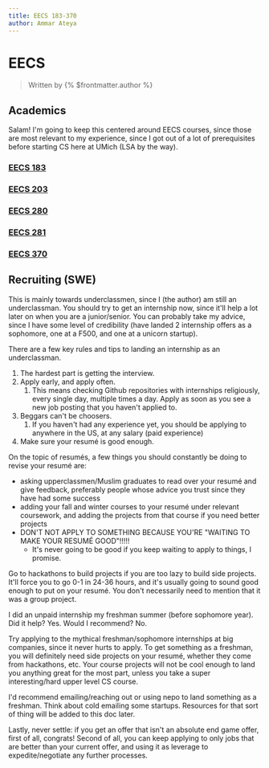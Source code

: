 ```yaml
---
title: EECS 183-370
author: Ammar Ateya
---
```


# EECS

> Written by {% $frontmatter.author %}

## Academics

Salam! I'm going to keep this centered around EECS courses, since those are most relevant to my experience, since I got out of a lot of prerequisites before starting CS here at UMich (LSA by the way).

### [EECS 183](/docs/lib/classes/183)
### [EECS 203](/docs/lib/classes/203)
### [EECS 280](/docs/lib/classes/280)
### [EECS 281](/docs/lib/classes/281)
### [EECS 370](/docs/lib/classes/370)


## Recruiting (SWE)

This is mainly towards underclassmen, since I (the author) am still an underclassman. You should try to get an internship now, since it'll help a lot later on when you are a junior/senior. You can probably take my advice, since I have some level of credibility (have landed 2 internship offers as a sophomore, one at a F500, and one at a unicorn startup).

There are a few key rules and tips to landing an internship as an underclassman.

1. The hardest part is getting the interview.
2. Apply early, and apply often.
   1. This means checking Github repositories with internships religiously, every single day, multiple times a day. Apply as soon as you see a new job posting that you haven't applied to.
3. Beggars can't be choosers.
   1. If you haven't had any experience yet, you should be applying to anywhere in the US, at any salary (paid experience)
4. Make sure your resumé is good enough.

On the topic of resumés, a few things you should constantly be doing to revise your resumé are:

- asking upperclassmen/Muslim graduates to read over your resumé and give feedback, preferably people whose advice you trust since they have had some success
- adding your fall and winter courses to your resumé under relevant coursework, and adding the projects from that course if you need better projects
- DON'T NOT APPLY TO SOMETHING BECAUSE YOU'RE "WAITING TO MAKE YOUR RESUMÉ GOOD"!!!!!
  - It's never going to be good if you keep waiting to apply to things, I promise.

Go to hackathons to build projects if you are too lazy to build side projects. It'll force you to go 0-1 in 24-36 hours, and it's usually going to sound good enough to put on your resumé. You don't necessarily need to mention that it was a group project.

I did an unpaid internship my freshman summer (before sophomore year). Did it help? Yes. Would I recommend? No.

Try applying to the mythical freshman/sophomore internships at big companies, since it never hurts to apply. To get something as a freshman, you will definitely need side projects on your resumé, whether they come from hackathons, etc. Your course projects will not be cool enough to land you anything great for the most part, unless you take a super interesting/hard upper level CS course.

I'd recommend emailing/reaching out or using nepo to land something as a freshman. Think about cold emailing some startups. Resources for that sort of thing will be added to this doc later.

Lastly, never settle: if you get an offer that isn't an absolute end game offer, first of all, congrats! Second of all, you can keep applying to only jobs that are better than your current offer, and using it as leverage to expedite/negotiate any further processes.
